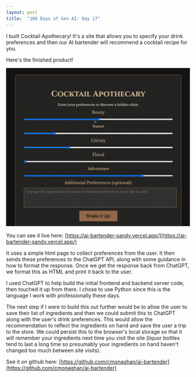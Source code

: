 ```yaml
---
layout: post
title:  "100 Days of Gen AI: Day 17"
---
```


I built Cocktail Apothecary! It's a site that allows you to specify your drink preferences and then our AI bartender will recommend a cocktail recipe for you.

Here's the finished product!

![see cocktail apothecary in action](/assets/2024-09-28-cocktail-apothecary.gif)

You can see it live here: [https://ai-bartender-sandy.vercel.app/](https://ai-bartender-sandy.vercel.app/)

It uses a simple html page to collect preferences from the user. It then sends these preferences to the ChatGPT API, along with some guidance in how to format the response. Once we get the response back from ChatGPT, we format this as HTML and print it back to the user.

I used ChatGPT to help build the initial frontend and backend server code, then touched it up from there. I chose to use Python since this is the language I work with professionally these days.

The next step if I were to build this out further would be to allow the user to save their list of ingredients and then we could submit this to ChatGPT along with the user's drink preferences. This would allow the recommendation to reflect the ingredients on hand and save the user a trip to the store. We could persist this to the browser's local storage so that it will remember your ingredients next time you visit the site (liquor bottles tend to last a long time so presumably your ingredients on hand haven't changed too much between site visits).

See it on github here: [https://github.com/cmonaghan/ai-bartender](https://github.com/cmonaghan/ai-bartender)
